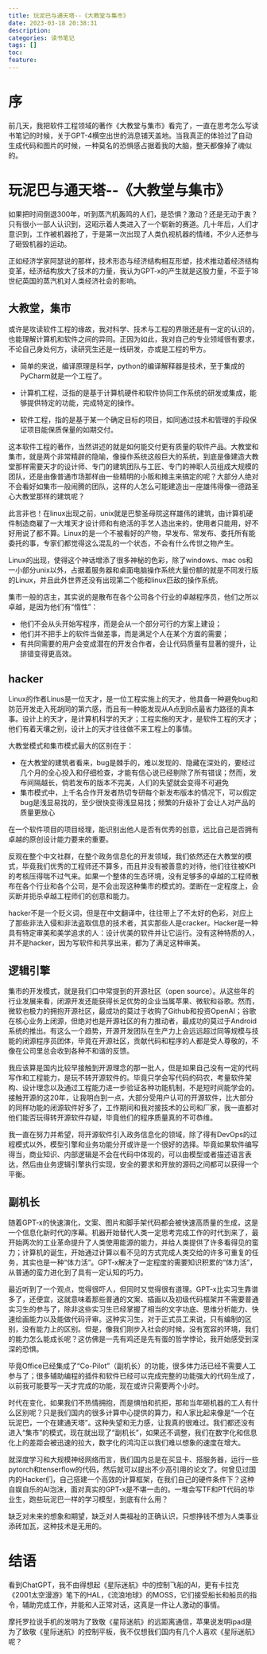 ```yaml
---
title: 玩泥巴与通天塔--《大教堂与集市》
date: 2023-03-18 20:38:31
description:
categories: 读书笔记
tags: []
toc:
feature:
---
```


# 序

前几天，我把软件工程领域的著作《大教堂与集市》看完了，一直在思考怎么写读书笔记的时候，关于GPT-4横空出世的消息铺天盖地。当我真正的体验过了自动生成代码和图片的时候，一种莫名的恐惧感占据着我的大脑，整天都像掉了魂似的。

<!-- more -->

# 玩泥巴与通天塔--《大教堂与集市》

如果把时间倒退300年，听到蒸汽机轰鸣的人们，是恐惧？激动？还是无动于衷？只有很小一部人认识到，这昭示着人类进入了一个崭新的赛道。几十年后，人们才意识到，工作被机器抢了，于是第一次出现了人类仇视机器的情绪，不少人还参与了砸毁机器的运动。

正如经济学家阿瑟说的那样，技术形态与经济结构相互形塑，技术推动着经济结构变革，经济结构放大了技术的力量，我认为GPT-x的产生就是这股力量，不亚于18世纪英国的蒸汽机对人类经济社会的影响。

## 大教堂，集市

或许是攻读软件工程的缘故，我对科学、技术与工程的界限还是有一定的认识的，也能理解计算机和软件之间的异同。正因为如此，我对自己的专业领域很有要求，不论自己身处何方，读研究生还是一线研发，亦或是工程的甲方。

- 简单的来说，编译原理是科学，python的编译解释器是技术，至于集成的PyCharm就是一个工程了。

- 计算机工程，泛指的是基于计算机硬件和软件协同工作系统的研发或集成，能够提供特定的功能，完成特定的操作。

- 软件工程，指的是基于某一个确定目标的项目，如同通过技术和管理的手段保证项目能保质保量的如期交付。

这本软件工程的著作，当然讲述的就是如何能交付更有质量的软件产品。大教堂和集市，就是两个非常精辟的隐喻，像操作系统这般巨大的系统，到底是像建造大教堂那样需要天才的设计师、专门的建筑团队与工匠、专门的神职人员组成大规模的团队，还是由像普通市场那样由一些精明的小贩和摊主来搞定的呢？大部分人绝对不会看好如集市一般闹腾的团队，这样的人怎么可能建造出一座雄伟得像一德路圣心大教堂那样的建筑呢？

此言非也！在linux出现之前，unix就是巴黎圣母院这样雄伟的建筑，由计算机硬件制造商雇了一大堆天才设计师和有绝活的手艺人造出来的，使用者只能用，好不好用说了都不算。Linux的是一个不被看好的产物，早发布、常发布、委托所有能委托的事，专家们都觉得这么混乱的一个状态，不会有什么传世之物产生。

Linux的出现，使得这个神话增添了很多神秘的色彩，除了windows、mac os和一小部分unix以外，占据着服务器和桌面电脑操作系统大量份额的就是不同发行版的Linux，并且此外世界还没有出现第二个能和linux匹敌的操作系统。

集市一般的店主，其实说的是散布在各个公司各个行业的卓越程序员，他们之所以卓越，是因为他们有“惰性”：

- 他们不会从头开始写程序，而是会从一个部分可行的方案上建设；
- 他们并不把手上的软件当做差事，而是满足个人在某个方面的需要；
- 有共同需要的用户会变成潜在的开发合作者，会让代码质量有显著的提升，让排错变得更高效。

## hacker

Linux的作者Linus是一位天才，是一位工程实施上的天才，他具备一种避免bug和防范开发走入死胡同的第六感，而且有一种能发现从A点到B点最省力路径的真本事。设计上的天才，是计算机科学的天才；工程实施的天才，是软件工程的天才；他们有着天壤之别，设计上的天才往往做不来工程上的事情。

大教堂模式和集市模式最大的区别在于：

- 在大教堂的建筑者看来，bug是棘手的，难以发现的、隐藏在深处的，要经过几个月的全心投入和仔细检查，才能有信心说已经剔除了所有错误；然而，发布间隔越长，倘若发布的版本不完美，人们的失望就会变得不可避免
- 集市模式中，上千名合作开发者热切专研每个新发布版本的情况下，可以假定bug是浅显易找的，至少很快变得浅显易找；频繁的升级补丁会让人对产品的质量更放心

在一个软件项目的项目经理，能识别出他人是否有优秀的创意，远比自己是否拥有卓越的原创设计能力要来的重要。

反观在整个中文社群，在整个政务信息化的开发领域，我们依然还在大教堂的模式，毕竟我们优秀的工程师还不算多，而且并没有被善意的对待，他们往往被KPI的考核压得喘不过气来。如果一个整体的生态环境，没有足够多的卓越的工程师散布在各个行业和各个公司，是不会出现这种集市的模式的。垄断在一定程度上，会买断并扼杀卓越工程师们的创意和能力。

hacker不是一个贬义词，但是在中文翻译中，往往带上了不太好的色彩，对应上了那些非法入侵和非法盗取信息的技术者，其实那些人是cracker。Hacker是一种具有特定审美和美学追求的人：设计优美的软件并让它运行。没有这种特质的人，并不是hacker，因为写软件和共享出来，都为了满足这种审美。

## 逻辑引擎

集市的开发模式，就是我们口中常提到的开源社区（open source）。从这些年的行业发展来看，闭源开发还能获得长足优势的企业当属苹果、微软和谷歌。然而，微软也极力的拥抱开源社区，最成功的莫过于收购了Github和投资OpenAI；谷歌在核心业务上闭源，但绝对也是开源社区的有力推动者，最成功的莫过于Android系统的推出。有这么一个趋势，开源开发团队在生产力上会远远超过同等规模与技能的闭源程序员团体，毕竟在开源社区，贡献代码和程序的人都是受人尊敬的，不像在公司里总会收到各种不和谐的反馈。

我应该算是国内比较早接触到开源理念的那一批人，但是如果自己没有一定的代码写作和工程能力，是玩不转开源软件的。毕竟只学会写代码的码农，考量软件架构、设计理念以及通过工程能力进一步验证各种功能机制，不是短时间能学会的。接触开源的这20年，让我明白到一点，大部分受用户认可的开源软件，比大部分的同样功能的闭源软件好多了，工作期间和我对接技术的公司和厂家，我一直都对他们能否玩得转开源软件存疑，毕竟他们的程序质量真的不可恭维。

我一直在努力并希望，将开源软件引入政务信息化的领域，除了得有DevOps的过程模式以外，模型引擎和业务功能分开或许是一个很好的选择。毕竟如果软件编写得当，商业知识、内部逻辑是不会在代码中体现的，可以由模型或者描述语言表达，然后由业务逻辑引擎执行实现，安全的要求和开放的源码之间都可以获得一个平衡。

## 副机长

随着GPT-x的快速演化，文案、图片和脚手架代码都会被快速高质量的生成，这是一个信息化新时代的序幕。机器开始替代人类一定思考完成工作的时代到来了，最开始两次的工业革命提升了人类使用能源的能力，并给人类提供了许多看得见的蛮力；计算机的诞生，开始通过计算以看不见的方式完成人类交给的许多可重复的任务，其实也是一种“体力活”。GPT-x解决了一定程度的需要知识积累的“体力活”，从普通的蛮力进化到了具有一定认知的巧力。

最近听到了一个观点，觉得很吓人，但同时又觉得很有道理。GPT-x比实习生靠谱多了，还便宜，这就意味着那些普通的文案、插画以及初级代码框架并不需要普通实习生的参与了，除非这些实习生已经掌握了相当的文字功底、思维分析能力、快速绘画能力以及能做代码评审。这种实习生，对于正式员工来说，只有编制的区别，没有能力上的区别。但是，像我们刚步入社会的时候，没有宽容的环境，我们的能力怎么能成长呢？这仿佛是一先有鸡还是先有蛋的哲学悖论，我开始感受到深深的恐惧。

毕竟Office已经集成了“Co-Pilot”（副机长）的功能，很多体力活已经不需要人工参与了；很多辅助编程的插件和软件已经可以完成完整的功能强大的代码生成了，以前我可能要写一天才完成的功能，现在或许只需要两个小时。

时代在变化，如果我们不热情拥抱，而是惧怕和抗拒，那和当年砸机器的工人有什么区别呢？只是我们国内的很多计算中心提供的算力，和人家比起来像是“一个在玩泥巴，一个在建通天塔”。这种失望和无力感，让我真的很难过。我们都还没有进入“集市”的模式，现在就出现了“副机长”，如果还不调整，我们在数字化和信息化上的差距会被迅速的拉大，数字化的鸿沟正以我们难以想象的速度在增大。

就深度学习和大规模神经网络而言，我们国内总是在买显卡、搭服务器，运行一些pytorch和tenserflow的代码，然后就可以提出不少高引用的论文了。何曾见过国内的Hacker们，自己搭建一个高效的计算框架，在我们自己的硬件条件下？这种自娱自乐的AI泡沫，面对真实的GPT-x是不堪一击的。一堆会写TF和PT代码的毕业生，跑些玩泥巴一样的学习模型，到底有什么用？

缺乏对未来的想象和期望，缺乏对人类福祉的正确认识，只想挣钱不想为人类事业添砖加瓦，这种技术是无用的。

# 结语

看到ChatGPT，我不由得想起《星际迷航》中的控制飞船的AI，更有卡拉克《2001太空漫游》笔下的HAL，《流浪地球》的MOSS，它们接受船长和船员的指令，辅助完成工作，并能和人正常对话，这真是一件让人激动的事情。

摩托罗拉说手机的发明为了致敬《星际迷航》的远距离通信，苹果说发明ipad是为了致敬《星际迷航》的控制平板，我不仅想我们国内有几个人喜欢《星际迷航》呢？

